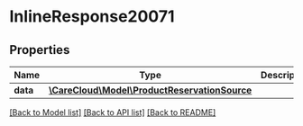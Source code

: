 # InlineResponse20071

## Properties
Name | Type | Description | Notes
------------ | ------------- | ------------- | -------------
**data** | [**\CareCloud\Model\ProductReservationSource**](ProductReservationSource.md) |  | [optional] 

[[Back to Model list]](../../README.md#documentation-for-models) [[Back to API list]](../../README.md#documentation-for-api-endpoints) [[Back to README]](../../README.md)

